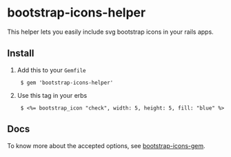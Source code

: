 # bootstrap-icons-helper

This helper lets you easily include svg bootstrap icons in your rails apps.

## Install

1. Add this to your `Gemfile`
   
        $ gem 'bootstrap-icons-helper'

2. Use this tag in your erbs

        $ <%= bootstrap_icon "check", width: 5, height: 5, fill: "blue" %>


## Docs

To know more about the accepted options, see [bootstrap-icons-gem](../bootstrap-icons-gem).